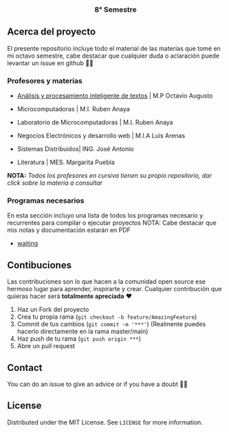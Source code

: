 <p align="center">
  <h3 align="center">8° Semestre</h3>
</p>

<!-- ABOUT THE PROJECT -->
## Acerca del proyecto

El presente repositorio incluye todo el material de las materias que tomé en mi octavo semestre, cabe destacar que cualquier duda o aclaración puede levantar un issue en github ✌🏻


### Profesores y materias 

- [Análisis y procesamiento inteligente de textos](https://github.com/aMurryFly/APIT) | M.P Octavio Augusto

- Microcomputadoras | M.I. Ruben Anaya

- Laboratorio de Microcomputadoras | M.I. Ruben Anaya

- Negocios Electrónicos y desarrollo web | M.I.A Luis Arenas

- Sistemas Distribuidos| ING. José Antonio 

- Literatura | MES. Margarita Puebla

<!--- *[Redes de Datos Seguras (CCNA - CISCO) ](https://github.com/aMurryFly/CCNA_CISCO) | ING. José Antonio*--> 

**NOTA:** *Todos los profesores en cursiva tienen su propio repositorio, dar click sobre la materia a consultar* 

### Programas necesarios 

En esta sección incluyo una lista de todos los programas necesario y recurrentes para compilar o ejecutar proyectos
NOTA: Cabe destacar que mis notas y documentación estarán en PDF
-  [waiting]()


<!-- GETTING STARTED 
### Installation

1. Get a free API Key at [https://example.com](https://example.com)
2. Clone the repo
   ```sh
   git clone https://github.com/your_username_/Project-Name.git
   ```
3. Install NPM packages
   ```sh
   npm install
   ```
4. Enter your API in `config.js`
   ```JS
   const API_KEY = 'ENTER YOUR API'; 
  ``` 
--> 
  
## Contibuciones

Las contribuciones son lo que hacen a la comunidad open source ese hermoso lugar para aprender, inspirarte y crear. Cualquier contribución que quieras hacer será **totalmente apreciada** ❤️

1. Haz un Fork del proyecto
2. Crea tu propia rama (`git checkout -b feature/AmazingFeature`)
3. Commit de tus cambios (`git commit -m '***'`) (Realmente puedes hacerlo directamente en la rama master/main)
4. Haz push de tu rama (`git push origin ***`)  
5. Abre un pull request


## Contact
You can do an issue to give an advice or if you have a doubt ✌🏻

## License
Distributed under the MIT License. See `LICENSE` for more information.
